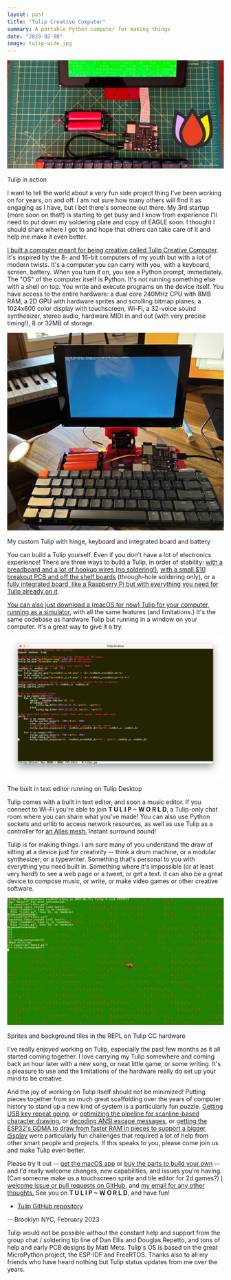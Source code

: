 ```yaml
---
layout: post
title: "Tulip Creative Computer"
summary: A portable Python computer for making things 
date: "2023-02-08"
image: tulip-wide.jpg
---
```

<img src="/images/tulip-wide.jpg" class="big"/>
<p class="small">Tulip in action</p>


I want to tell the world about a very fun side project thing I've been working on for years, on and off. I am not sure how many others will find it as engaging as I have, but I bet there's someone out there. My 3rd startup (more soon on that!) is starting to get busy and I know from experience I'll need to put down my soldering plate and copy of EAGLE soon. I thought I should share where I got to and hope that others can take care of it and help me make it even better. 

[I built a computer meant for being creative called Tulip Creative Computer](https://github.com/bwhitman/tulipcc/blob/main/README.md). It's inspired by the 8- and 16-bit computers of my youth but with a lot of modern twists. It's a computer you can carry with you, with a keyboard, screen, battery. When you turn it on, you see a Python prompt, immediately. The "OS" of the computer itself is Python. It's not running something else with a shell on top. You write and execute programs on the device itself. You have access to the entire hardware: a dual core 240MHz CPU with 8MB RAM, a 2D GPU with hardware sprites and scrolling bitmap planes, a 1024x600 color display with touchscreen, Wi-Fi, a 32-voice sound synthesizer, stereo audio, hardware MIDI in and out (with very precise timing!), 8 or 32MB of storage. 

<img src="/images/hinge.jpg" class="big"/>
<p class="small">My custom Tulip with hinge, keyboard and integrated board and battery</p>

You can build a Tulip yourself. Even if you don't have a lot of electronics experience! There are three ways to build a Tulip, in order of stability: [with a breadboard and a lot of hookup wires (no soldering!)](https://github.com/bwhitman/tulipcc/blob/main/docs/tulip_breadboard.md), [with a small $10 breakout PCB and off the shelf boards](https://github.com/bwhitman/tulipcc/blob/main/docs/tulip_breakout.md) (through-hole soldering only), or a [fully integrated board, like a Raspberry Pi but with everything you need for Tulip already on it](https://github.com/bwhitman/tulipcc/blob/main/docs/tulip_board.md). 

[You can also just download a (macOS for now) Tulip for your computer, running as a simulator](https://github.com/bwhitman/tulipcc/blob/main/docs/tulip_desktop.md), with all the same features (and limitations.) It's the same codebase as hardware Tulip but running in a window on your computer. It's a great way to give it a try.

<img src="/images/editor.png" class="big"/>
<p class="small">The built in text editor running on Tulip Desktop</p>

Tulip comes with a built in text editor, and soon a music editor. If you connect to Wi-Fi you're able to join **T&nbsp;U&nbsp;L&nbsp;I&nbsp;P&nbsp;~&nbsp;W&nbsp;O&nbsp;R&nbsp;L&nbsp;D**, a Tulip-only chat room where you can share what you've made! You can also use Python sockets and urllib to access network resources, as well as use Tulip as a controller for [an Alles mesh.](http://alles.website) Instant surround sound! 

Tulip is for making things. I am sure many of you understand the draw of sitting at a device just for creativity -- think a drum machine, or a modular synthesizer, or a typewriter. Something that's personal to you with everything you need built in. Something where it's impossible (or at least very hard!) to see a web page or a tweet, or get a text. It can also be a great device to compose music, or write, or make video games or other creative software. 

<img src="/images/tiles.png" class="big"/>
<p class="small">Sprites and background tiles in the REPL on Tulip CC hardware</p>

I've really enjoyed working on Tulip, especially the past few months as it all started coming together. I love carrying my Tulip somewhere and coming back an hour later with a new song, or neat little game, or some writing. It's a pleasure to use and the limitations of the hardware really do set up your mind to be creative. 

And the joy of working on Tulip itself should not be minimized! Putting pieces together from so much great scaffolding over the years of computer history to stand up a new kind of system is a particularly fun puzzle. [Getting USB key repeat going](https://github.com/bwhitman/tulipcc/blob/main/ports/esp32s3/usb_keyboard.c#L303), or [optimizing the pipeline for scanline-based character drawing](https://github.com/bwhitman/tulipcc/blob/main/extmod/tulip/display.c#L105), or [decoding ANSI escape messages](https://github.com/bwhitman/tulipcc/blob/main/extmod/tulip/display.c#L474), or [getting the ESP32's GDMA to draw from faster RAM in pieces to support a bigger display](https://github.com/bwhitman/tulipcc/blob/main/ports/esp32s3/components/bw_esp_lcd/src/esp_lcd_rgb_panel.c#L685) were particularly fun challenges that required a lot of help from other smart people and projects. If this speaks to you, please come join us and make Tulip even better. 

Please try it out -- [get the macOS app](https://github.com/bwhitman/tulipcc/blob/main/docs/tulip_desktop.md) or [buy the parts to build your own](https://github.com/bwhitman/tulipcc#tulip-hardware-howtos) -- and I'd really welcome changes, new capabilities, and issues you're having. (Can someone make us a touchscreen sprite and tile editor for 2d games?) [I welcome issue or pull requests on GitHub](https://github.com/bwhitman/tulipcc/), and [my email for any other thoughts.](mailto:brian@variogram.com) See you on **T&nbsp;U&nbsp;L&nbsp;I&nbsp;P&nbsp;~&nbsp;W&nbsp;O&nbsp;R&nbsp;L&nbsp;D**, and have fun!

 * [Tulip GitHub repository](https://github.com/bwhitman/tulipcc)

-- 
Brooklyn NYC, February 2023


<p class='note'>Tulip would not be possible without the constant help and support from the group chat / soldering tip line of Dan Ellis and Douglas Repetto, and tons of help and early PCB designs by Matt Mets. Tulip's OS is based on the great MicroPython project, the ESP-IDF and FreeRTOS. Thanks also to all my friends who have heard nothing but Tulip status updates from me over the years.</p>






